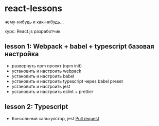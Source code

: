 # react-lessons
чему-нибудь и как-нибудь...

курс: React.js разработчик

## lesson 1: Webpack + babel + typescript базовая настройка
* развернуть npm проект (npm init)
* установить и настроить webpack
* установить и настроить babel
* установить и настроить typescript через babel preset
* установить и настроить jest
* установить и настроить eslint + prettier

## lesson 2: Typescript
* Консольный калькулятор, jest
[Pull request](https://github.com/alexandra-rm/react-js-tutorial/pull/1)

